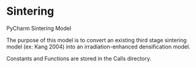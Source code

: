 # Sintering
PyCharm Sintering Model

The purpose of this model is to convert an existing third stage sintering model (ex: Kang 2004) into an irradiation-enhanced densification model.

Constants and Functions are stored in the Calls directory.
